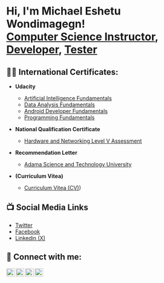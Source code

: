 <h1>Hi, I'm Michael Eshetu Wondimagegn! <br/><a href="https://github.com/joshmadakor1">Computer Science Instructor</a>, <a href="https://www.linkedin.com/in/joshmadakor/">Developer</a>, <a href="https://www.youtube.com/c/joshmadakor">Tester</a></h1>

<h2>👨‍💻 International Certificates:</h2>

- <b>Udacity</b>
  - [Artificial Intelligence Fundamentals](https://www.udacity.com/certificate/e/115f7432-ead5-11ef-a7c3-8b72e1bfedc5)
  - [Data Analysis Fundamentals](https://www.udacity.com/certificate/e/e86b218e-f100-11ef-a008-972c2a868be4)
  - [Android Developer Fundamentals](https://www.udacity.com/certificate/e/e647f69e-c2ce-11ef-b5d9-5b1ae7597bc6)
  - [Programming Fundamentals](https://www.udacity.com/certificate/e/1d43f92a-f5da-11ef-b904-63b02aa47349)
    
- <b>National Qualification Certificate </b>
  - [Hardware and Networking Level V Assessment](https://drive.google.com/file/d/1igq9RHiV2Nwi6UOSSWoAyCgQD1_N4mhm/view?usp=drive_link)

- <b>Recommendation Letter</b>
  - [Adama Science and Technology University](https://drive.google.com/file/d/1idFf5IjJOwFrCJsl7fqv7Jl8YGDxYAbX/view?usp=drive_link)
  
- <b>(Curriculum Vitea)</b>
  - [Curriculum Vitea (CV)](https://drive.google.com/file/d/1iQ6NbV-UQduvQX6ih146Br-GBqxG3cXG/view?usp=drive_link))
 

<h2>📺 Social Media Links</h2>

- [Twitter](https://x.com/McafrayMickey)
- [Facebook](https://web.facebook.com/profile.php?id=100030008914496)
- [Linkedin (X)](https://www.linkedin.com/in/michael-e-51a09aa6/overlay/background-image/)


<h2> 🤳 Connect with me:</h2>

[<img align="left" alt="JoshMadakor | YouTube" width="22px" src="https://cdn.jsdelivr.net/npm/simple-icons@v3/icons/youtube.svg" />][youtube]
[<img align="left" alt="JoshMadakor | Twitter" width="22px" src="https://cdn.jsdelivr.net/npm/simple-icons@v3/icons/twitter.svg" />][twitter]
[<img align="left" alt="JoshMadakor | LinkedIn" width="22px" src="https://cdn.jsdelivr.net/npm/simple-icons@v3/icons/linkedin.svg" />][linkedin]
[<img align="left" alt="JoshMadakor | Instagram" width="22px" src="https://cdn.jsdelivr.net/npm/simple-icons@v3/icons/instagram.svg" />][instagram]

[twitter]: https://twitter.com/joshmadakor
[youtube]: https://www.youtube.com/c/joshmadakor
[instagram]: https://www.instagram.com/joshmadakor/
[linkedin]: https://linkedin.com/in/joshmadakor

<!--
**joshmadakor1/joshmadakor1** is a ✨ _special_ ✨ repository because its `README.md` (this file) appears on your GitHub profile.

Here are some ideas to get you started:

- 🔭 I’m currently working on ...
- 🌱 I’m currently Teaching ...
- 👯 I’m looking to collaborate on ...
- 🤔 I’m looking for help with ...
- 💬 Ask me about ...
- 📫 How to reach me: ...
- 😄 Pronouns: ...
- ⚡ Fun fact: ...
-->
